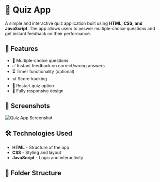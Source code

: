 # 🧠 Quiz App

A simple and interactive quiz application built using **HTML, CSS, and JavaScript**. The app allows users to answer multiple-choice questions and get instant feedback on their performance.

## 🚀 Features

- 📌 Multiple-choice questions
- ✅ Instant feedback on correct/wrong answers
- ⏳ Timer functionality (optional)
- 📊 Score tracking
- 🔄 Restart quiz option
- 📱 Fully responsive design

## 📸 Screenshots

![Quiz App Screenshot](https://via.placeholder.com/600x300)  


## 🛠️ Technologies Used

- **HTML** - Structure of the app
- **CSS** - Styling and layout
- **JavaScript** - Logic and interactivity

## 📂 Folder Structure

